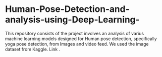 # Human-Pose-Detection-and-analysis-using-Deep-Learning-
<p>
  This repository consists of the project involves an analysis of varius machine learning models designed for Human pose detection, specifically yoga pose detection, from Images and video feed. 
  We used the image dataset from Kaggle. <href https://www.kaggle.com/datasets/niharika41298/yoga-poses-dataset> Link </href>.
</p>
